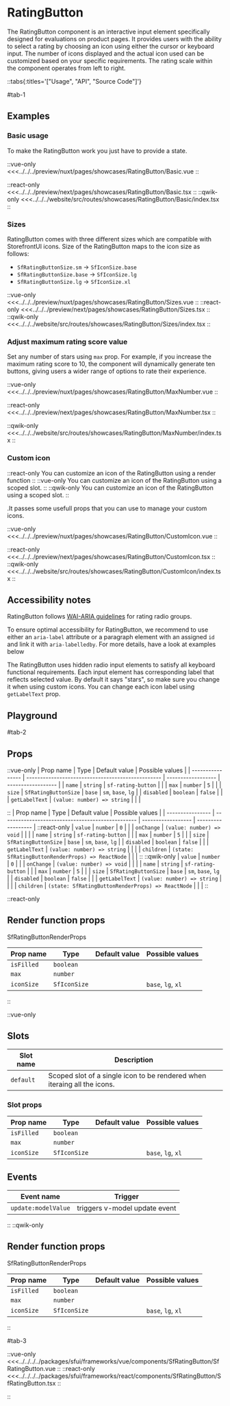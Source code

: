 # RatingButton

The RatingButton component is an interactive input element specifically designed for evaluations on product pages. It provides users with the ability to select a rating by choosing an icon using either the cursor or keyboard input. The number of icons displayed and the actual icon used can be customized based on your specific requirements. The rating scale within the component operates from left to right.

::tabs{:titles='["Usage", "API", "Source Code"]'}

#tab-1

## Examples

### Basic usage

To make the RatingButton work you just have to provide a state.

<Showcase showcase-name="RatingButton/Basic" style="min-height:250px">

::vue-only
<<<../../../preview/nuxt/pages/showcases/RatingButton/Basic.vue
::

::react-only
<<<../../../preview/next/pages/showcases/RatingButton/Basic.tsx
::
::qwik-only
<<<../../../website/src/routes/showcases/RatingButton/Basic/index.tsx
::

</Showcase>

### Sizes

RatingButton comes with three different sizes which are compatible with StorefrontUI icons. Size of the RatingButton maps to the icon size as follows:

- `SfRatingButtonSize.sm` -> `SfIconSize.base`
- `SfRatingButtonSize.base` -> `SfIconSize.lg`
- `SfRatingButtonSize.lg` -> `SfIconSize.xl`

<Showcase showcase-name="RatingButton/Sizes" style="min-height:250px">

::vue-only
<<<../../../preview/nuxt/pages/showcases/RatingButton/Sizes.vue
::
::react-only
<<<../../../preview/next/pages/showcases/RatingButton/Sizes.tsx
::
::qwik-only
<<<../../../website/src/routes/showcases/RatingButton/Sizes/index.tsx
::

</Showcase>

### Adjust maximum rating score value

Set any number of stars using `max` prop. For example, if you increase the maximum rating score to 10, the component will dynamically generate ten buttons, giving users a wider range of options to rate their experience.

<Showcase showcase-name="RatingButton/MaxNumber" style="min-height:250px">

::vue-only
<<<../../../preview/nuxt/pages/showcases/RatingButton/MaxNumber.vue
::

::react-only
<<<../../../preview/next/pages/showcases/RatingButton/MaxNumber.tsx
::

::qwik-only
<<<../../../website/src/routes/showcases/RatingButton/MaxNumber/index.tsx
::

</Showcase>

### Custom icon

::react-only
You can customize an icon of the RatingButton using a render function
::
::vue-only
You can customize an icon of the RatingButton using a scoped slot.
::
::qwik-only
You can customize an icon of the RatingButton using a scoped slot.
::

.It passes some usefull props that you can use to manage your custom icons.

<Showcase showcase-name="RatingButton/CustomIcon" style="min-height:250px">

::vue-only
<<<../../../preview/nuxt/pages/showcases/RatingButton/CustomIcon.vue
::

::react-only
<<<../../../preview/next/pages/showcases/RatingButton/CustomIcon.tsx
::
::qwik-only
<<<../../../website/src/routes/showcases/RatingButton/CustomIcon/index.tsx
::
</Showcase>

## Accessibility notes

RatingButton follows [WAI-ARIA guidelines](https://www.w3.org/WAI/ARIA/apg/patterns/radio/examples/radio-rating/) for rating radio groups.

To ensure optimal accessibility for RatingButton, we recommend to use either an `aria-label` attribute or a paragraph element with an assigned `id` and link it with `aria-labelledby`. For more details, have a look at examples below

The RatingButton uses hidden radio input elements to satisfy all keyboard functional requirements. Each input element has corresponding label that reflects selected value. By default it says "stars", so make sure you change it when using custom icons. You can change each icon label using `getLabelText` prop.

## Playground

<Generate style="height:400px" />

#tab-2

## Props

::vue-only
| Prop name | Type | Default value | Possible values |
| ---------------- | ------------------------------------------------- | ------------------ | ------------------ |
| `name` | `string` | `sf-rating-button` | |
| `max` | `number` | `5` | |
| `size` | `SfRatingButtonSize` | `base` | `sm`, `base`, `lg` |
| `disabled` | `boolean` | `false` | |
| `getLabelText` | `(value: number) => string` | | |

::
| Prop name | Type | Default value | Possible values |
| ---------------- | ------------------------------------------------- | ------------------ | ------------------ |
::react-only
| `value` | `number` | `0` | |
| `onChange` | `(value: number) => void` | | |
| `name` | `string` | `sf-rating-button` | |
| `max` | `number` | `5` | |
| `size` | `SfRatingButtonSize` | `base` | `sm`, `base`, `lg` |
| `disabled` | `boolean` | `false` | |
| `getLabelText` | `(value: number) => string` | | |
| `children` | `(state: SfRatingButtonRenderProps) => ReactNode` | | |
::
::qwik-only
| `value` | `number` | `0` | |
| `onChange` | `(value: number) => void` | | |
| `name` | `string` | `sf-rating-button` | |
| `max` | `number` | `5` | |
| `size` | `SfRatingButtonSize` | `base` | `sm`, `base`, `lg` |
| `disabled` | `boolean` | `false` | |
| `getLabelText` | `(value: number) => string` | | |
| `children` | `(state: SfRatingButtonRenderProps) => ReactNode` | | |
::

::react-only

## Render function props

SfRatingButtonRenderProps

| Prop name  | Type         | Default value | Possible values    |
| ---------- | ------------ | ------------- | ------------------ |
| `isFilled` | `boolean`    |               |                    |
| `max`      | `number`     |               |                    |
| `iconSize` | `SfIconSize` |               | `base`, `lg`, `xl` |

::

::vue-only

## Slots

| Slot name | Description                                                              |
| --------- | ------------------------------------------------------------------------ |
| `default` | Scoped slot of a single icon to be rendered when iteraing all the icons. |

### Slot props

| Prop name  | Type         | Default value | Possible values    |
| ---------- | ------------ | ------------- | ------------------ |
| `isFilled` | `boolean`    |               |                    |
| `max`      | `number`     |               |                    |
| `iconSize` | `SfIconSize` |               | `base`, `lg`, `xl` |

## Events

| Event name          | Trigger                       |
| ------------------- | ----------------------------- |
| `update:modelValue` | triggers v-model update event |

::
::qwik-only

## Render function props

SfRatingButtonRenderProps

| Prop name  | Type         | Default value | Possible values    |
| ---------- | ------------ | ------------- | ------------------ |
| `isFilled` | `boolean`    |               |                    |
| `max`      | `number`     |               |                    |
| `iconSize` | `SfIconSize` |               | `base`, `lg`, `xl` |

::

#tab-3

::vue-only
<<<../../../../packages/sfui/frameworks/vue/components/SfRatingButton/SfRatingButton.vue
::
::react-only
<<<../../../../packages/sfui/frameworks/react/components/SfRatingButton/SfRatingButton.tsx
::

::
